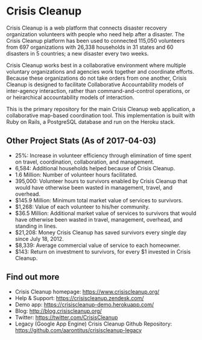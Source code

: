 Crisis Cleanup
==============

Crisis Cleanup is a web platform that connects disaster recovery organization volunteers with people who need help after a disaster. The Crisis Cleanup platform has been used to connected 115,050 volunteers from 697 organizations with 26,338 households in 31 states and 60 disasters in 5 countries; a new disaster every two weeks.

Crisis Cleanup works best in a collaborative environment where multiple voluntary organizations and agencies work together and coordinate efforts. Because these organizations do not take orders from one another, Crisis Cleanup is designed to facilitate Collaborative Accountability models of inter-agency interaction, rather than command-and-control operations, or or heirarchical accountability models of interaction. 

This is the primary repository for the main Crisis Cleanup web application, a collaborative map-based coordination tool. This implementation is built with Ruby on Rails, a PostgreSQL database and run on the Heroku stack.

Other Project Stats (As of 2017-04-03)
-------------

 - 25%: Increase in volunteer efficiency through elimination of time spent on travel, coordination, collaboration, and management.
 - 6,584: Additional households helped because of Crisis Cleanup.
 - 1.6 Million: Number of volunteer hours facilitated.
 - 395,000: Volunteer hours to survivors enabled by Crisis Cleanup that would have otherwise been wasted in management, travel, and overhead.
 - $145.9 Million: Minimum total market value of services to survivors.
 - $1,268: Value of each volunteer to his/her community.
 - $36.5 Million: Additional market value of services to survivors that would have otherwise been wasted in travel, management, overhead, and standing in lines.
 - $21,208: Money Crisis Cleanup has saved survivors every single day since July 18, 2012.
 - $8,339: Average commercial value of service to each homeowner.
 - $143: Return on investment to survivors, for every $1 invested in Crisis Cleanup.

Find out more
-------------

 - Crisis Cleanup homepage: https://www.crisiscleanup.org/
 - Help & Support: https://crisiscleanup.zendesk.com/
 - Demo app: https://crisiscleanup-demo.herokuapp.com/
 - Blog: http://blog.crisiscleanup.org/
 - Twitter: https://twitter.com/CrisisCleanup
 - Legacy (Google App Engine) Crisis Cleanup Github Repository: https://github.com/aarontitus/crisiscleanup-legacy

